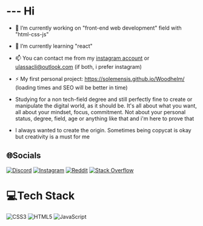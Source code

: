 # --- Hi
* 🔭 I’m currently working on "front-end web development" field with "html-css-js"
* 🌱 I’m currently learning "react"
* 📫 You can contact me from my [instagram account](https://www.instagram.com/ulassacli/) or ulassacli@outlook.com (if both, i prefer instagram)
* ⚡ My first personal project: https://solemensis.github.io/Woodhelm/ (loading times and SEO will be better in time)

* Studying for a non tech-field degree and still perfectly fine to create or manipulate the digital world, as it should be. It's all about what you want, all about your mindset, focus, commitment. Not about your personal status, degree, field, age or anything like that and i'm here to prove that
* I always wanted to create the origin. Sometimes being copycat is okay but creativity is a must for me



## 🌐Socials
[![Discord](https://img.shields.io/badge/Discord-%237289DA.svg?logo=discord&logoColor=white)](https://discord.com/channels/Solemensis#5575) [![Instagram](https://img.shields.io/badge/Instagram-%23E4405F.svg?logo=Instagram&logoColor=white)](https://instagram.com/ulassacli) [![Reddit](https://img.shields.io/badge/Reddit-%23FF4500.svg?logo=Reddit&logoColor=white)](https://reddit.com/user/Clarityb27) [![Stack Overflow](https://img.shields.io/badge/-Stackoverflow-FE7A16?logo=stack-overflow&logoColor=white)](https://stackoverflow.com/users/17817556) 

# 💻Tech Stack
![CSS3](https://img.shields.io/badge/css3-%231572B6.svg?style=for-the-badge&logo=css3&logoColor=white) ![HTML5](https://img.shields.io/badge/html5-%23E34F26.svg?style=for-the-badge&logo=html5&logoColor=white) ![JavaScript](https://img.shields.io/badge/javascript-%23323330.svg?style=for-the-badge&logo=javascript&logoColor=%23F7DF1E)


